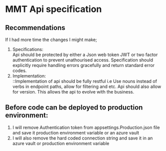 # MMT Api specification

## Recommendations

If I had more time the changes I might make;

1. Specifications:  
    Api should be protected by either a Json web token JWT or two factor authentication to prevent unathourised access.
    Specification should explicitly require handling errors gracefully and return standard error codes.
2. Implementation:  
   ::Implementation of api should be fully restful i.e Use nouns instead of verbs in endpoint paths, allow for filtering and etc.
   Api should also allow for version. This allows the api to evolve with the business.

## Before code can be deployed to production environment:

1.  I will remove Authentication token from appsettings.Production.json file and save it production environment variable or an azure vault
2.  I will also remove the hard coded connection string and save it in an azure vault or production environment variable
